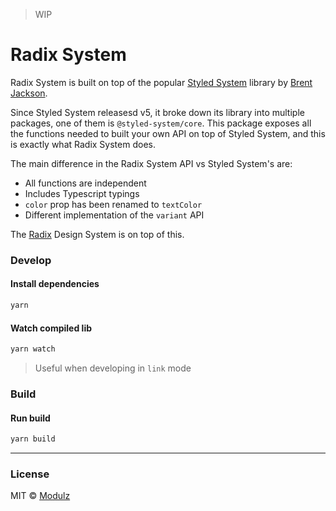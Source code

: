 > WIP

# Radix System

Radix System is built on top of the popular [Styled System](https://github.com/styled-system/styled-system) library by [Brent Jackson](https://github.com/jxnblk).

Since Styled System releasesd v5, it broke down its library into multiple packages, one of them is `@styled-system/core`. This package exposes all the functions needed to built your own API on top of Styled System, and this is exactly what Radix System does.

The main difference in the Radix System API vs Styled System's are:

- All functions are independent
- Includes Typescript typings
- `color` prop has been renamed to `textColor`
- Different implementation of the `variant` API

The [Radix](https://modulz-radix.netlify.com/docs/getting-started) Design System is on top of this.

### Develop

#### Install dependencies

```sh
yarn
```

#### Watch compiled lib

```sh
yarn watch
```

> Useful when developing in `link` mode

### Build

#### Run build

```sh
yarn build
```

---

### License

MIT © [Modulz](https://modulz.app)

